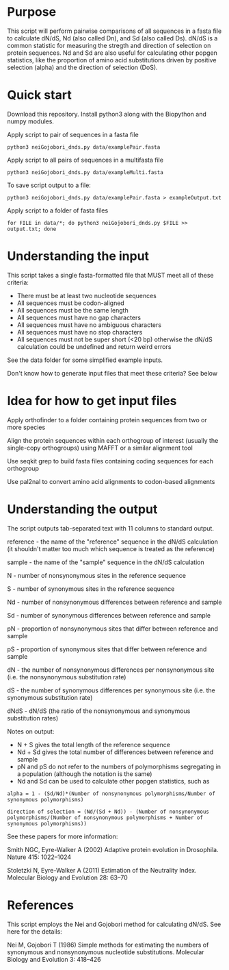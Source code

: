 # Purpose
This script will perform pairwise comparisons of all sequences in a fasta file to calculate dN/dS, Nd (also called Dn), and Sd (also called Ds). dN/dS is a common statistic for measuring the stregth and direction of selection on protein sequences. Nd and Sd are also useful for calculating other popgen statistics, like the proportion of amino acid substitutions driven by positive selection (alpha) and the direction of selection (DoS).

# Quick start
Download this repository. Install python3 along with the Biopython and numpy modules.

Apply script to pair of sequences in a fasta file

`python3 neiGojobori_dnds.py data/examplePair.fasta`

Apply script to all pairs of sequences in a multifasta file

`python3 neiGojobori_dnds.py data/exampleMulti.fasta`

To save script output to a file:

`python3 neiGojobori_dnds.py data/examplePair.fasta > exampleOutput.txt`

Apply script to a folder of fasta files
```
for FILE in data/*; do python3 neiGojobori_dnds.py $FILE >> output.txt; done
```

# Understanding the input
This script takes a single fasta-formatted file that MUST meet all of these criteria:
* There must be at least two nucleotide sequences
* All sequences must be codon-aligned
* All sequences must be the same length
* All sequences must have no gap characters
* All sequences must have no ambiguous characters
* All sequences must have no stop characters
* All sequences must not be super short (<20 bp) otherwise the dN/dS calculation could be undefined and return weird errors

See the data folder for some simplified example inputs.

Don't know how to generate input files that meet these criteria? See below

# Idea for how to get input files
Apply orthofinder to a folder containing protein sequences from two or more species

Align the protein sequences within each orthogroup of interest (usually the single-copy orthogroups) using MAFFT or a similar alignment tool

Use seqkit grep to build fasta files containing coding sequences for each orthogroup

Use pal2nal to convert amino acid alignments to codon-based alignments

# Understanding the output
The script outputs tab-separated text with 11 columns to standard output.

reference - the name of the "reference" sequence in the dN/dS calculation (it shouldn't matter too much which sequence is treated as the reference)

sample - the name of the "sample" sequence in the dN/dS calculation 

N - number of nonsynonymous sites in the reference sequence

S - number of synonymous sites in the reference sequence

Nd - number of nonsynonymous differences between reference and sample

Sd - number of synonymous differences between reference and sample

pN - proportion of nonsynonymous sites that differ between reference and sample

pS - proportion of synonymous sites that differ between reference and sample

dN - the number of nonsynonymous differences per nonsynonymous site (i.e. the nonsynonymous substitution rate)

dS - the number of synonymous differences per synonymous site (i.e. the synonymous substitution rate)

dNdS - dN/dS (the ratio of the nonsynonymous and synonymous substitution rates)

Notes on output:
* N + S gives the total length of the reference sequence
* Nd + Sd gives the total number of differences between reference and sample
* pN and pS do not refer to the numbers of polymorphisms segregating in a population (although the notation is the same)
* Nd and Sd can be used to calculate other popgen statistics, such as

`alpha = 1 - (Sd/Nd)*(Number of nonsynonymous polymorphisms/Number of synonymous polymorphisms)`

`direction of selection = (Nd/(Sd + Nd)) - (Number of nonsynonymous polymorphisms/(Number of nonsynonymous polymorphisms + Number of synonymous polymorphisms))`

See these papers for more information:

Smith NGC, Eyre-Walker A (2002) Adaptive protein evolution in Drosophila. Nature 415: 1022–1024

Stoletzki N, Eyre-Walker A (2011) Estimation of the Neutrality Index. Molecular Biology and Evolution 28: 63–70

# References
This script employs the Nei and Gojobori method for calculating dN/dS. See here for the details:

Nei M, Gojobori T (1986) Simple methods for estimating the numbers of synonymous and nonsynonymous nucleotide substitutions. Molecular Biology and Evolution 3: 418–426
